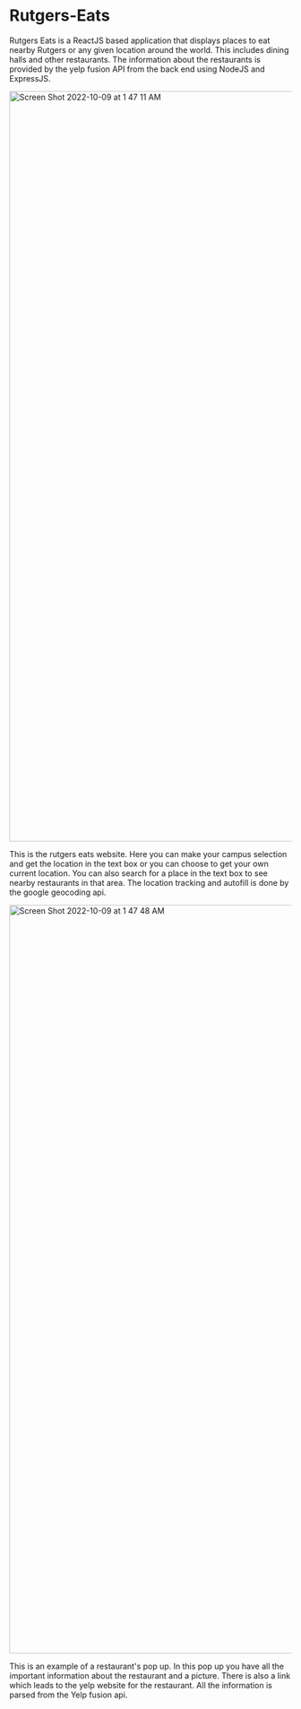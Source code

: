 # Rutgers-Eats
Rutgers Eats is a ReactJS based application that displays places to eat nearby Rutgers or any given location around the world. This includes dining halls and other restaurants. The information about the restaurants is provided by the yelp fusion API from the back end using NodeJS and ExpressJS.

<img width="1339" alt="Screen Shot 2022-10-09 at 1 47 11 AM" src="https://user-images.githubusercontent.com/90530645/194740217-1615084d-4b6f-4120-80fc-4fcac4fb2ce5.png">

This is the rutgers eats website. Here you can make your campus selection and get the location in the text box or you can choose to get your own current location. You can also search for a place in the text box to see nearby restaurants in that area. The location tracking and autofill is done by the google geocoding api.

<img width="1336" alt="Screen Shot 2022-10-09 at 1 47 48 AM" src="https://user-images.githubusercontent.com/90530645/194740215-1bb1ffca-63b6-465a-af8c-7451d7dfec58.png">

This is an example of a restaurant's pop up. In this pop up you have all the important information about the restaurant and a picture. There is also a link which leads to the yelp website for the restaurant. All the information is parsed from the Yelp fusion api.
